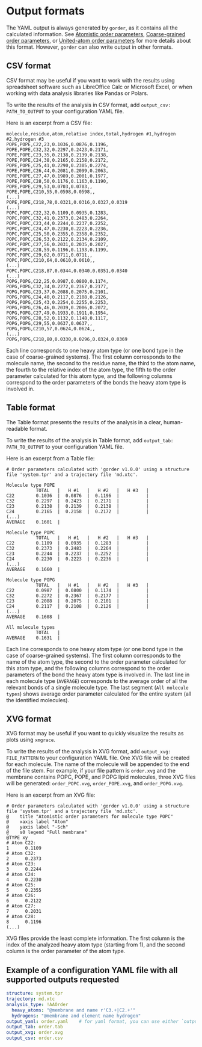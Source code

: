 # Output formats

The YAML output is always generated by `gorder`, as it contains all the calculated information. See [Atomistic order parameters](aaorder_basics.md), [Coarse-grained order parameters](cgorder_basics.md), or [United-atom order parameters](uaorder_basics.md) for more details about this format. However, `gorder` can also write output in other formats.

## CSV format

CSV format may be useful if you want to work with the results using spreadsheet software such as LibreOffice Calc or Microsoft Excel, or when working with data analysis libraries like Pandas or Polars.

To write the results of the analysis in CSV format, add `output_csv: PATH_TO_OUTPUT` to your configuration YAML file.

Here is an excerpt from a CSV file:
```csv
molecule,residue,atom,relative index,total,hydrogen #1,hydrogen #2,hydrogen #3
POPE,POPE,C22,23,0.1036,0.0876,0.1196,
POPE,POPE,C32,32,0.2297,0.2423,0.2171,
POPE,POPE,C23,35,0.2138,0.2139,0.2138,
POPE,POPE,C24,38,0.2165,0.2158,0.2172,
POPE,POPE,C25,41,0.2290,0.2305,0.2274,
POPE,POPE,C26,44,0.2081,0.2099,0.2063,
POPE,POPE,C27,47,0.1989,0.2001,0.1977,
POPE,POPE,C28,50,0.1176,0.1163,0.1190,
POPE,POPE,C29,53,0.0703,0.0703,,
POPE,POPE,C210,55,0.0598,0.0598,,
(...)
POPE,POPE,C218,78,0.0321,0.0316,0.0327,0.0319
(...)
POPC,POPC,C22,32,0.1109,0.0935,0.1283,
POPC,POPC,C32,41,0.2373,0.2483,0.2264,
POPC,POPC,C23,44,0.2244,0.2237,0.2252,
POPC,POPC,C24,47,0.2230,0.2223,0.2236,
POPC,POPC,C25,50,0.2355,0.2358,0.2352,
POPC,POPC,C26,53,0.2122,0.2134,0.2109,
POPC,POPC,C27,56,0.2031,0.2035,0.2027,
POPC,POPC,C28,59,0.1196,0.1193,0.1199,
POPC,POPC,C29,62,0.0711,0.0711,,
POPC,POPC,C210,64,0.0610,0.0610,,
(...)
POPC,POPC,C218,87,0.0344,0.0340,0.0351,0.0340
(...)
POPG,POPG,C22,25,0.0987,0.0800,0.1174,
POPG,POPG,C32,34,0.2272,0.2367,0.2177,
POPG,POPG,C23,37,0.2088,0.2075,0.2101,
POPG,POPG,C24,40,0.2117,0.2108,0.2126,
POPG,POPG,C25,43,0.2254,0.2255,0.2253,
POPG,POPG,C26,46,0.2039,0.2006,0.2072,
POPG,POPG,C27,49,0.1933,0.1911,0.1954,
POPG,POPG,C28,52,0.1132,0.1148,0.1117,
POPG,POPG,C29,55,0.0637,0.0637,,
POPG,POPG,C210,57,0.0624,0.0624,,
(...)
POPG,POPG,C218,80,0.0330,0.0296,0.0324,0.0369
```

Each line corresponds to one heavy atom type (or one bond type in the case of coarse-grained systems). The first column corresponds to the molecule name, the second to the residue name, the third to the atom name, the fourth to the relative index of the atom type, the fifth to the order parameter calculated for this atom type, and the following columns correspond to the order parameters of the bonds the heavy atom type is involved in.

## Table format

The Table format presents the results of the analysis in a clear, human-readable format.

To write the results of the analysis in Table format, add `output_tab: PATH_TO_OUTPUT` to your configuration YAML file.

Here is an excerpt from a Table file:

```text
# Order parameters calculated with 'gorder v1.0.0' using a structure file 'system.tpr' and a trajectory file 'md.xtc'.

Molecule type POPE
           TOTAL   |   H #1   |   H #2   |   H #3   |
C22        0.1036  |  0.0876  |  0.1196  |          |
C32        0.2297  |  0.2423  |  0.2171  |          |
C23        0.2138  |  0.2139  |  0.2138  |          |
C24        0.2165  |  0.2158  |  0.2172  |          |
(...)
AVERAGE    0.1601  |

Molecule type POPC
           TOTAL   |   H #1   |   H #2   |   H #3   |
C22        0.1109  |  0.0935  |  0.1283  |          |
C32        0.2373  |  0.2483  |  0.2264  |          |
C23        0.2244  |  0.2237  |  0.2252  |          |
C24        0.2230  |  0.2223  |  0.2236  |          |
(...)
AVERAGE    0.1660  |

Molecule type POPG
           TOTAL   |   H #1   |   H #2   |   H #3   |
C22        0.0987  |  0.0800  |  0.1174  |          |
C32        0.2272  |  0.2367  |  0.2177  |          |
C23        0.2088  |  0.2075  |  0.2101  |          |
C24        0.2117  |  0.2108  |  0.2126  |          |
(...)
AVERAGE    0.1608  |

All molecule types
           TOTAL   |
AVERAGE    0.1631  |
```

Each line corresponds to one heavy atom type (or one bond type in the case of coarse-grained systems). The first column corresponds to the name of the atom type, the second to the order parameter calculated for this atom type, and the following columns correspond to the order parameters of the bond the heavy atom type is involved in. The last line in each molecule type (`AVERAGE`) corresponds to the average order of all the relevant bonds of a single molecule type. The last segment (`All molecule types`) shows average order parameter calculated for the entire system (all the identified molecules).

## XVG format

XVG format may be useful if you want to quickly visualize the results as plots using `xmgrace`.

To write the results of the analysis in XVG format, add `output_xvg: FILE_PATTERN` to your configuration YAML file. One XVG file will be created for each molecule. The name of the molecule will be appended to the end of the file stem. For example, if your file pattern is `order.xvg` and the membrane contains POPC, POPE, and POPG lipid molecules, three XVG files will be generated: `order_POPC.xvg`, `order_POPE.xvg`, and `order_POPG.xvg`.

Here is an excerpt from an XVG file:

```text
# Order parameters calculated with 'gorder v1.0.0' using a structure file 'system.tpr' and a trajectory file 'md.xtc'.
@    title "Atomistic order parameters for molecule type POPC"
@    xaxis label "Atom"
@    yaxis label "-Sch"
@    s0 legend "Full membrane"
@TYPE xy
# Atom C22:
1      0.1109
# Atom C32:
2      0.2373
# Atom C23:
3      0.2244
# Atom C24:
4      0.2230
# Atom C25:
5      0.2355
# Atom C26:
6      0.2122
# Atom C27:
7      0.2031
# Atom C28:
8      0.1196
(...)
```

XVG files provide the least complete information. The first column is the index of the analyzed heavy atom type (starting from 1), and the second column is the order parameter of the atom type.

## Example of a configuration YAML file with all supported outputs requested

```yaml
structure: system.tpr
trajectory: md.xtc
analysis_type: !AAOrder
  heavy_atoms: "@membrane and name r'C3.+|C2.+'"
  hydrogens: "@membrane and element name hydrogen"
output_yaml: order.yaml    # for yaml format, you can use either `output`, `output_yaml`, or `output_yml`
output_tab: order.tab
output_xvg: order.xvg
output_csv: order.csv
```